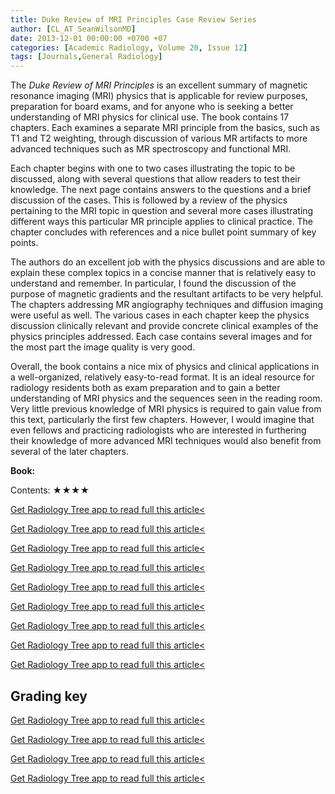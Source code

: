 ```yaml
---
title: Duke Review of MRI Principles Case Review Series
author: [CL_AT_SeanWilsonMD]
date: 2013-12-01 00:00:00 +0700 +07
categories: [Academic Radiology, Volume 20, Issue 12]
tags: [Journals,General Radiology]
---
```

The _Duke Review of MRI Principles_ is an excellent summary of magnetic resonance imaging (MRI) physics that is applicable for review purposes, preparation for board exams, and for anyone who is seeking a better understanding of MRI physics for clinical use. The book contains 17 chapters. Each examines a separate MRI principle from the basics, such as T1 and T2 weighting, through discussion of various MR artifacts to more advanced techniques such as MR spectroscopy and functional MRI.

Each chapter begins with one to two cases illustrating the topic to be discussed, along with several questions that allow readers to test their knowledge. The next page contains answers to the questions and a brief discussion of the cases. This is followed by a review of the physics pertaining to the MRI topic in question and several more cases illustrating different ways this particular MR principle applies to clinical practice. The chapter concludes with references and a nice bullet point summary of key points.

The authors do an excellent job with the physics discussions and are able to explain these complex topics in a concise manner that is relatively easy to understand and remember. In particular, I found the discussion of the purpose of magnetic gradients and the resultant artifacts to be very helpful. The chapters addressing MR angiography techniques and diffusion imaging were useful as well. The various cases in each chapter keep the physics discussion clinically relevant and provide concrete clinical examples of the physics principles addressed. Each case contains several images and for the most part the image quality is very good.

Overall, the book contains a nice mix of physics and clinical applications in a well-organized, relatively easy-to-read format. It is an ideal resource for radiology residents both as exam preparation and to gain a better understanding of MRI physics and the sequences seen in the reading room. Very little previous knowledge of MRI physics is required to gain value from this text, particularly the first few chapters. However, I would imagine that even fellows and practicing radiologists who are interested in furthering their knowledge of more advanced MRI techniques would also benefit from several of the later chapters.

**Book:**

Contents: ★★★★

[Get Radiology Tree app to read full this article<](https://clinicalpub.com/app)

[Get Radiology Tree app to read full this article<](https://clinicalpub.com/app)

[Get Radiology Tree app to read full this article<](https://clinicalpub.com/app)

[Get Radiology Tree app to read full this article<](https://clinicalpub.com/app)

[Get Radiology Tree app to read full this article<](https://clinicalpub.com/app)

[Get Radiology Tree app to read full this article<](https://clinicalpub.com/app)

[Get Radiology Tree app to read full this article<](https://clinicalpub.com/app)

[Get Radiology Tree app to read full this article<](https://clinicalpub.com/app)

[Get Radiology Tree app to read full this article<](https://clinicalpub.com/app)

## Grading key

[Get Radiology Tree app to read full this article<](https://clinicalpub.com/app)

[Get Radiology Tree app to read full this article<](https://clinicalpub.com/app)

[Get Radiology Tree app to read full this article<](https://clinicalpub.com/app)

[Get Radiology Tree app to read full this article<](https://clinicalpub.com/app)